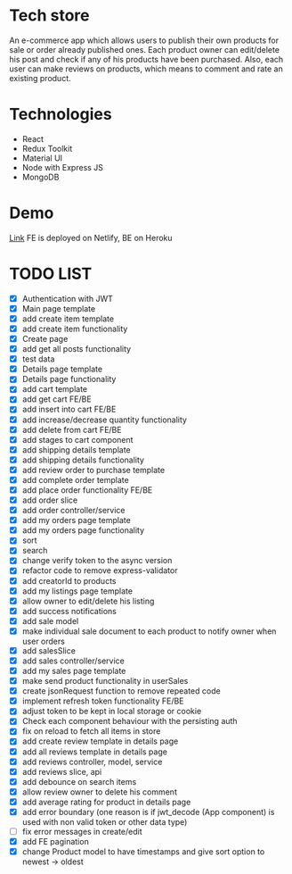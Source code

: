# Tech store
An e-commerce app which allows users to publish their own products for sale or order already published ones. Each product owner can edit/delete his post and check if any of his products have been purchased. Also, each user can make reviews on products, which means to comment and rate an existing product.

# Technologies
 - React
 - Redux Toolkit
 - Material UI
 - Node with Express JS
 - MongoDB

# Demo
[Link](https://tech-store-new.netlify.app/)
FE is deployed on Netlify, BE on Heroku

# TODO LIST
- [x] Authentication with JWT
- [x] Main page template
- [x] add create item template
- [x] add create item functionality
- [x] Create page
- [x] add get all posts functionality
- [x] test data
- [x] Details page template
- [x] Details page functionality
- [x] add cart template
- [x] add get cart FE/BE
- [x] add insert into cart FE/BE
- [x] add increase/decrease quantity functionality
- [x] add delete from cart FE/BE
- [x] add stages to cart component
- [x] add shipping details template
- [x] add shipping details functionality
- [x] add review order to purchase template
- [x] add complete order template
- [x] add place order functionality FE/BE
- [x] add order slice
- [x] add order controller/service
- [x] add my orders page template
- [x] add my orders page functionality
- [x] sort
- [x] search
- [x] change verify token to the async version
- [x] refactor code to remove express-validator
- [x] add creatorId to products
- [x] add my listings page template
- [x] allow owner to edit/delete his listing
- [x] add success notifications
- [x] add sale model
- [x] make individual sale document to each product to notify owner when user orders
- [x] add salesSlice
- [x] add sales controller/service
- [x] add my sales page template
- [x] make send product functionality in userSales
- [x] create jsonRequest function to remove repeated code
- [x] implement refresh token functionality FE/BE
- [x] adjust token to be kept in local storage or cookie
- [x] Check each component behaviour with the persisting auth
- [x] fix on reload to fetch all items in store
- [x] add create review template in details page
- [x] add all reviews template in details page
- [x] add reviews controller, model, service 
- [x] add reviews slice, api
- [x] add debounce on search items
- [x] allow review owner to delete his comment
- [x] add average rating for product in details page
- [x] add error boundary (one reason is if jwt_decode (App component) is used with non valid token or other data type)
- [ ] fix error messages in create/edit
- [x] add FE pagination
- [x] change Product model to have timestamps and give sort option to newest -> oldest